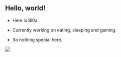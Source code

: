 ## Hello, world!

- Here is Bi0x

- Currently working on eating, sleeping and gaming.
- So nothing special here.

![](https://github-readme-stats.vercel.app/api?username=Bi0x&show_icons=true&icon_color=ad0d52&text_color=24292e&bg_color=ffffff&hide_title=true")
